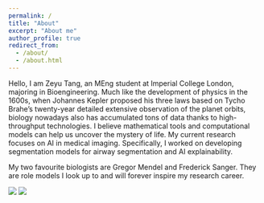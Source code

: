 ```yaml
---
permalink: /
title: "About"
excerpt: "About me"
author_profile: true
redirect_from: 
  - /about/
  - /about.html
---
```


Hello, I am Zeyu Tang, an MEng student at Imperial College London, majoring in Bioengineering. Much like the development of physics in the 1600s, when Johannes Kepler proposed his three laws based on Tycho Brahe’s twenty-year detailed extensive observation of the planet orbits, biology nowadays also has accumulated tons of data thanks to high-throughput technologies. I believe mathematical tools and computational models can help us uncover the mystery of life. My current research focuses on AI in medical imaging. Specifically, I worked on developing segmentation models for airway segmentation and AI explainability. 

My two favourite biologists are Gregor Mendel and Frederick Sanger. They are role models I look up to and will forever inspire my research career.

<img src='/images/500x300.png'> <img src='/images/500x300.png'>
